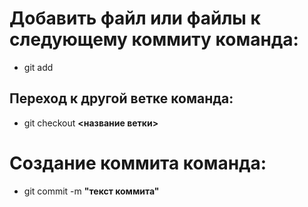 # Добавить файл или файлы к следующему коммиту команда:
* git add
## Переход к другой ветке команда:
* git checkout **<название ветки>**
# Создание коммита команда:
* git commit -m __"текст коммита"__
